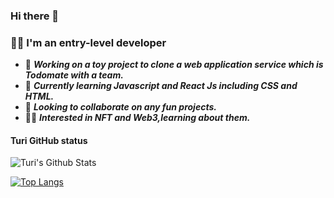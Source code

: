 ### Hi there 👋
### 👩‍💻 I'm an entry-level developer

- 🔭  ***Working on a toy project to clone a web application service which is Todomate with a team.***
- 🌱  ***Currently learning Javascript and React Js including CSS and HTML.***
- 👯  ***Looking to collaborate on any fun projects.*** 
- 👩‍🎤  ***Interested in NFT and Web3,learning about them.***


#### Turi GitHub status
 ![ Turi's Github Stats](https://github-readme-stats.vercel.app/api?username=sookm&bg_color=30,e96443,904e95&title_color=fff&text_color=fff)

[![Top Langs](https://github-readme-stats.vercel.app/api/top-langs/?username=sookm&layout=compact)](https://github.com/sookm/github-readme-stats)



<!--
**sookm/sookm** is a ✨ _special_ ✨ repository because its `README.md` (this file) appears on your GitHub profile.

Here are some ideas to get you started:

- 🔭 I’m currently working on ...
- 🌱 I’m currently learning ...
- 👯 I’m looking to collaborate on ...
- 🤔 I’m looking for help with ...
- 💬 Ask me about ...
- 📫 How to reach me: ...
- 😄 Pronouns: ...
- ⚡ Fun fact: ...
-->
